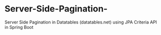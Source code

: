 # Server-Side-Pagination-
Server Side Pagination in Datatables (datatables.net) using JPA Criteria API in Spring Boot
